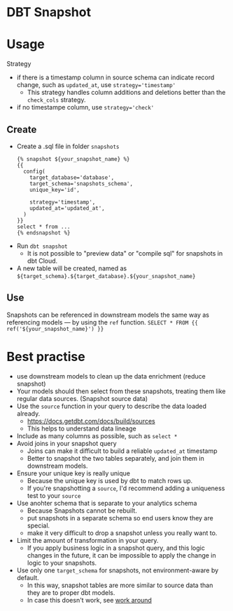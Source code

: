 # DBT Snapshot
# Usage
Strategy
- if there is a timestamp column in source schema can indicate record change, such as `updated_at`, use `strategy='timestamp'`
  - This strategy handles column additions and deletions better than the `check_cols` strategy.
- if no timestampe column, use `strategy='check'` 

## Create
- Create a .sql file in folder `snapshots`
  ```
  {% snapshot ${your_snapshot_name} %}
  {{
    config(
      target_database='database',
      target_schema='snapshots_schema',
      unique_key='id',

      strategy='timestamp',
      updated_at='updated_at',
    )
  }}
  select * from ...
  {% endsnapshot %}
  ```
- Run `dbt snapshot`
  - It is not possible to "preview data" or "compile sql" for snapshots in dbt Cloud.
- A new table will be created,  named as `${target_schema}.${target_database}.${your_snapshot_name}`
## Use
Snapshots can be referenced in downstream models the same way as referencing models — by using the `ref` function.
`SELECT * FROM {{ ref('${your_snapshot_name}') }}`

# Best practise
- use downstream models to clean up the data enrichment (reduce snapshot)
- Your models should then select from these snapshots, treating them like regular data sources. (Snapshot source data)
- Use the `source` function in your query to describe the data loaded already. 
  - https://docs.getdbt.com/docs/build/sources
  - This helps to understand data lineage
- Include as many columns as possible, such as `select *`
- Avoid joins in your snapshot query
  - Joins can make it difficult to build a reliable `updated_at` timestamp
  - Better to snapshot the two tables separately, and join them in downstream models.
- Ensure your unique key is really unique
  - Because the unique key is used by dbt to match rows up.
  - If you're snapshotting a `source`, I'd recommend adding a uniqueness test to your `source`
- Use anohter schema that is separate to your analytics schema
  - Because Snapshots cannot be rebuilt.
  - put snapshots in a separate schema so end users know they are special.
  - make it very difficult to drop a snapshot unless you really want to.
- Limit the amount of transformation in your query.
  - If you apply business logic in a snapshot query, and this logic changes in the future, it can be impossible to apply the change in logic to your snapshots.
- Use only one `target_schema` for snapshots, not environment-aware by default.
  - In this way, snapshot tables are more similar to source data than they are to proper dbt models.
  - In case this doesn't work, see [work around](https://discourse.getdbt.com/t/using-dynamic-schemas-for-snapshots/1070)
